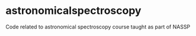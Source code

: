 astronomicalspectroscopy
========================

Code related to astronomical spectroscopy course taught as part of NASSP 
